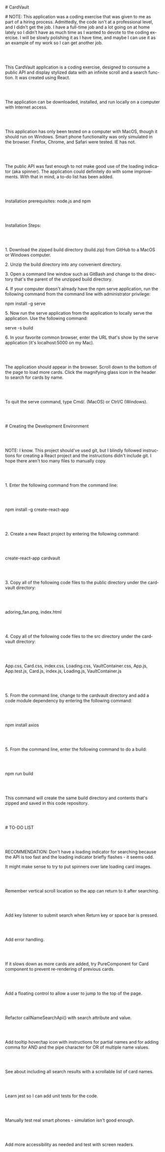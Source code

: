 <!DOCTYPE HTML PUBLIC "-//W3C//DTD HTML 4.0 Transitional//EN">
<HTML>
<HEAD>
	<META HTTP-EQUIV="CONTENT-TYPE" CONTENT="text/html; charset=utf-8">
	<TITLE></TITLE>
	<META NAME="GENERATOR" CONTENT="OpenOffice 4.1.5  (Unix)">
	<META NAME="CREATED" CONTENT="0;0">
	<META NAME="CHANGEDBY" CONTENT="Terry Volkirch">
	<META NAME="CHANGED" CONTENT="20201101;22164600">
</HEAD>
<BODY LANG="en-US" DIR="LTR">
<P># CardVault</P>
<P># NOTE: This application was a coding exercise that was given to
me as part of a hiring process. Admittedly, the code isn't at a
professional level, and I didn't get the job. I have a full-time job
and a lot going on at home lately so I didn't have as much time as I
wanted to devote to the coding exercise. I will be slowly polishing
it as I have time, and maybe I can use it as an example of my work so
I can get another job.</P>
<P><BR><BR>
</P>
<P>This CardVault application is a coding exercise, designed to
consume a public API and display stylized data with an infinite
scroll and a search function. It was created using React.</P>
<P><BR><BR>
</P>
<P>The application can be downloaded, installed, and run locally on a
computer with Internet access.</P>
<P><BR><BR>
</P>
<P>This application has only been tested on a computer with MacOS,
though it should run on Windows. Smart phone functionality was only
simulated in the browser. Firefox, Chrome, and Safari were tested. IE
has not.</P>
<P><BR><BR>
</P>
<P>The public API was fast enough to not make good use of the loading
indicator (aka spinner). The application could definitely do with
some improvements. With that in mind, a to-do list has been added.</P>
<P><BR><BR>
</P>
<P>Installation prerequisites: node.js and npm</P>
<P><BR><BR>
</P>
<P>Installation Steps:</P>
<P><BR><BR>
</P>
<P>1. Download the zipped build directory (build.zip) from GitHub to
a MacOS or Windows computer.</P>
<P>2. Unzip the build directory into any convenient directory.</P>
<P>3. Open a command line window such as GitBash and change to the
directory that's the parent of the unzipped build directory.</P>
<P>4. If your computer doesn't already have the npm serve
application, run the following command from the command line with
administrator privilege:</P>
<P>   npm install -g serve</P>
<P>5. Now run the serve application from the application to locally
serve the application. Use the following command:</P>
<P>   serve -s build</P>
<P>6. In your favorite common browser, enter the URL that's show by
the serve application (it's localhost:5000 on my Mac).</P>
<P><BR><BR>
</P>
<P>The application should appear in the browser. Scroll down to the
bottom of the page to load more cards. Click the magnifying glass
icon in the header to search for cards by name.</P>
<P><BR><BR>
</P>
<P>To quit the serve command, type Cmd/. (MacOS) or Ctrl/C (Windows).</P>
<P><BR><BR>
</P>
<P># Creating the Development Environment</P>
<P><BR><BR>
</P>
<P>NOTE: I know. This project should've used git, but I blindly
followed instructions for creating a React project and the
instructions didn't include git. I hope there aren't too many files
to manually copy.</P>
<P><BR><BR>
</P>
<P>1. Enter the following command from the command line:</P>
<P><BR><BR>
</P>
<P>npm install -g create-react-app</P>
<P><BR><BR>
</P>
<P>2. Create a new React project by entering the following command:</P>
<P><BR><BR>
</P>
<P>create-react-app cardvault</P>
<P><BR><BR>
</P>
<P>3. Copy all of the following code files to the public directory
under the cardvault directory:</P>
<P><BR><BR>
</P>
<P>adoring_fan.png, index.html</P>
<P><BR><BR>
</P>
<P>4. Copy all of the following code files to the src directory under
the cardvault directory:</P>
<P><BR><BR>
</P>
<P>App.css, Card.css, index.css, Loading.css, VaultContainer.css,
App.js, App.test.js, Card.js, index.js, Loading.js, VaultContainer.js</P>
<P><BR><BR>
</P>
<P>5. From the command line, change to the cardvault directory and
add a code module dependency by entering the following command:</P>
<P><BR><BR>
</P>
<P>npm install axios</P>
<P><BR><BR>
</P>
<P>5. From the command line, enter the following command to do a
build:</P>
<P><BR><BR>
</P>
<P>npm run build</P>
<P><BR><BR>
</P>
<P>This command will create the same build directory and contents
that's zipped and saved in this code repository.</P>
<P><BR><BR>
</P>
<P># TO-DO LIST</P>
<P><BR><BR>
</P>
<P>RECOMMENDATION: Don't have a loading indicator for searching
because the API is too fast and the loading indicator briefly flashes
- it seems odd.</P>
<P>It might make sense to try to put spinners over late loading card
images.</P>
<P><BR><BR>
</P>
<P>Remember vertical scroll location so the app can return to it
after searching.</P>
<P><BR><BR>
</P>
<P>Add key listener to submit search when Return key or space bar is
pressed.</P>
<P><BR><BR>
</P>
<P>Add error handling.</P>
<P><BR><BR>
</P>
<P>If it slows down as more cards are added, try PureComponent for
Card component to prevent re-rendering of previous cards.</P>
<P><BR><BR>
</P>
<P>Add a floating control to allow a user to jump to the top of the
page.</P>
<P><BR><BR>
</P>
<P>Refactor callNameSearchApi() with search attribute and value.</P>
<P><BR><BR>
</P>
<P>Add tooltip hover/tap icon with instructions for partial names and
for adding comma for AND and the pipe character for OR of multiple
name values.</P>
<P><BR><BR>
</P>
<P>See about including all search results with a scrollable list of
card names.</P>
<P><BR><BR>
</P>
<P>Learn jest so I can add unit tests for the code.</P>
<P><BR><BR>
</P>
<P>Manually test real smart phones - simulation isn't good enough.</P>
<P><BR><BR>
</P>
<P>Add more accessibility as needed and test with screen readers.</P>
</BODY>
</HTML>